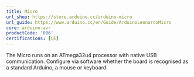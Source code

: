 ```yaml
---
title: Micro
url_shop: https://store.arduino.cc/arduino-micro
url_guide: https://www.arduino.cc/en/Guide/ArduinoLeonardoMicro
core: arduino:avr
productCode: '006'
certifications: [CE]
---
```


The Micro runs on an ATmega32u4 processor with native USB communication. Configure via software whether the board is recognised as a standard Arduino, a mouse or keyboard.
